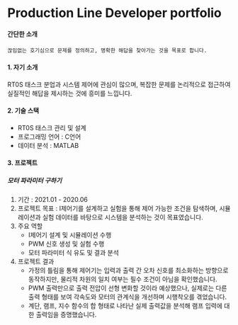 # Production Line Developer portfolio



#### 간단한 소개

    끊임없는 호기심으로 문제를 정의하고, 명확한 해답을 찾아가는 것을 목표로 합니다.


#### 1. 자기 소개
RT0S 태스크 분업과 시스템 제어에 관심이 많으며, 복잡한 문제를 논리적으로 접근하여 실질적인 해답을 제시하는 것에 흥미를 느낍니다.

#### 2. 기술 스택
 - RT0S 태스크 관리 및 설계
 - 프로그래밍 언어 : C언어
 - 데이터 분석 : MATLAB

#### 3. 프로젝트

##### 모터 파라미터 구하기

  1. 기간 : 2021.01 - 2020.06
  2. 프로젝트 목표 : I제어기를 설계하고 실험을 통해 제어 가능한 조건을 탐색하며, 시뮬레이션과 실험 데이터를 바탕으로 시스템을 분석하는 것이 목표였습니다.
  3. 주요 역할
     * I제어기 설계 및 시뮬레이션 수행
     * PWM 신호 생성 및 실험 수행
     * 모터 파라미터 식 유도 및 결과 분석
  4. 프로젝트 결과
     * 가정의 틀림을 통해 제어기는 입력과 출력 간 오차 신호를 최소화하는 방향으로 동작하지만, 물리적 차원의 일치 여부는 필수 조건이 아님을 확인했습니다.
     * PWM 출력만으로 출력 전압이 선형 변화할 것이라 예상했으나, 실제로는 다른 출력 형태를 보여 각속도와 모터의 관계식을 개선하며 시행착오를 겪었습니다.
     * 계단, 램프, 지수 함수의 합 형태로 나타난 실제 출력값을 분석해 램프 입력에 대한 출력임을 증명했습니다.
       
